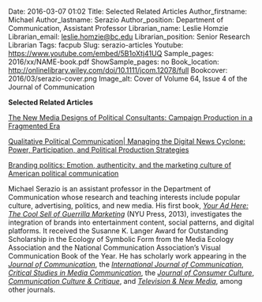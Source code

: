 Date: 2016-03-07 01:02
Title: Selected Related Articles
Author_firstname: Michael 
Author_lastname: Serazio
Author_position: Department of Communication, Assistant Professor
Librarian_name: Leslie Homzie
Librarian_email: leslie.homzie@bc.edu
Librarian_position: Senior Research Librarian
Tags: facpub
Slug: serazio-articles
Youtube: https://www.youtube.com/embed/5B1oXtj41UQ
Sample_pages: 2016/xx/NAME-book.pdf
ShowSample_pages: no
Book_location: http://onlinelibrary.wiley.com/doi/10.1111/jcom.12078/full
Bookcover: 2016/03/serazio-cover.png
Image_alt: Cover of Volume 64, Issue 4 of the Journal of Communication 

<strong>Selected Related Articles</strong>

<a href="http://onlinelibrary.wiley.com/doi/10.1111/jcom.12078/full">The New Media Designs of Political Consultants: Campaign Production in a Fragmented Era</a>

<a href="http://ijoc.org/index.php/ijoc/article/view/3379" target="_blank">Qualitative Political Communication| Managing the Digital News Cyclone: Power, Participation, and Political Production Strategies</a>

<a href="http://joc.sagepub.com/content/early/2015/05/18/1469540515586868.abstract" target="_blank">Branding politics: Emotion, authenticity, and the marketing culture of American political communication</a>

Michael Serazio is an assistant professor in the Department of Communication whose research and teaching interests include popular culture, advertising, politics, and new media.  His first book, <em><a href="http://nyupress.org/books/9780814785904/" target="_blank">Your Ad Here: The Cool Sell of Guerrilla Marketing</a></em> (NYU Press, 2013), investigates the integration of brands into entertainment content, social patterns, and digital platforms.  It received the Susanne K. Langer Award for Outstanding Scholarship in the Ecology of Symbolic Form from the Media Ecology Association and the National Communication Association’s Visual Communication Book of the Year.  He has scholarly work appearing in the <em><a href="http://onlinelibrary.wiley.com/doi/10.1111/jcom.12078/full" target="_blank">Journal of Communication</a></em>, the <em><a href="http://ijoc.org/index.php/ijoc/article/view/3379" target="_blank">International Journal of Communication</a></em>, <em><a href="http://www.tandfonline.com/doi/abs/10.1080/15295030903551009" target="_blank">Critical Studies in Media Communication</a></em>, the <em><a href="http://joc.sagepub.com/content/early/2015/05/18/1469540515586868.abstract" target="_blank">Journal of Consumer Culture</a></em>, <em><a href="http://onlinelibrary.wiley.com/doi/10.1111/j.1753-9137.2010.01078.x/abstract" target="_blank">Communication Culture & Critique</a></em>, and <em><a href="http://tvn.sagepub.com/content/early/2013/06/04/1527476413491015.abstract" target="_blank">Television & New Media</a></em>, among other journals.
